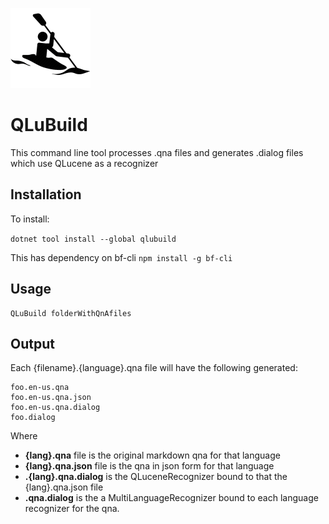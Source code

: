 ![icon](icon.png)

# QLuBuild
This command line tool processes .qna files and generates .dialog files which use QLucene as a recognizer

## Installation
To install:

```dotnet tool install --global qlubuild```

This has dependency on bf-cli
```npm install -g bf-cli ```

## Usage
```
QLuBuild folderWithQnAfiles
```

## Output
Each {filename}.{language}.qna file will have the following generated:

```
foo.en-us.qna
foo.en-us.qna.json
foo.en-us.qna.dialog
foo.dialog
```

Where
* **{lang}.qna** file is the original markdown qna for that language
* **{lang}.qna.json** file is the qna in json form for that language
* **.{lang}.qna.dialog** is the QLuceneRecognizer bound to that the {lang}.qna.json file
* **.qna.dialog** is the a MultiLanguageRecognizer bound to each language recognizer for the qna.

